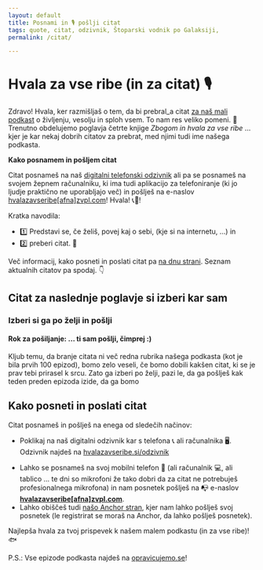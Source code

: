 ```yaml
---
layout: default
title: Posnami in 🎙 pošlji citat
tags: quote, citat, odzivnik, Štoparski vodnik po Galaksiji,
permalink: /citat/

---
```


# Hvala za vse ribe (in za citat) 🎙

Zdravo! Hvala, ker razmišljaš o tem, da bi prebral_a citat [za naš mali podkast](https://opravicujemo.se/) o življenju, vesolju in sploh vsem. To nam res veliko pomeni. 🙏 Trenutno obdelujemo poglavja četrte knjige _Zbogom in hvala za vse ribe_ ... kjer je kar nekaj dobrih citatov za prebrat, med njimi tudi ime našega podkasta.

**Kako posnamem in pošljem citat**

Citat posnameš na naš <a href="https://hvalazavseribe.si/odzivnik/">digitalni telefonski odzivnik</a> ali pa se posnameš na svojem žepnem računalniku, ki ima tudi aplikacijo za telefoniranje (ki jo ljudje praktično ne uporabljajo več) in pošlješ na e-naslov <a href="javascript:location='mailto:\u0068\u0076\u0061\u006c\u0061\u007a\u0061\u0076\u0073\u0065\u0072\u0069\u0062\u0065\u0040\u007a\u0076\u0070\u006c\u002e\u0063\u006f\u006d';void 0">hvalazavseribe[afna]zvpl.com</a>! Hvala! 📞🙏! 

Kratka navodila:
- 1️⃣ Predstavi se, če želiš, povej kaj o sebi, (kje si na internetu, ...) in 
- 2️⃣ preberi citat. 📖

Več informacij, kako posneti in poslati citat pa [na dnu strani](https://hvalazavseribe.si/citat/#kako-posneti-in-poslati-citat). Seznam aktualnih citatov pa spodaj. 👇

## Citat za naslednje poglavje si izberi kar sam

### Izberi si ga po želji in pošlji

#### Rok za pošiljanje: ... ti sam pošlji, čimprej :) 

Kljub temu, da branje citata ni več redna rubrika našega podkasta (kot je bila prvih 100 epizod), bomo zelo veseli, če bomo dobili kakšen citat, ki se je prav tebi prirasel k srcu. Zato ga izberi po želji, pazi le, da ga pošlješ kak teden preden epizoda izide, da ga bomo 

## Kako posneti in poslati citat

Citat posnameš in pošlješ na enega od sledečih načinov:

- Poklikaj na naš digitalni odzivnik kar s telefona 📞 ali računalnika 🖥. Odzivnik najdeš na <a href="https://hvalazavseribe.si/odzivnik/" target="_blank">hvalazavseribe.si/odzivnik</a>
<!-- - Pokliči na naš telefonski odzivnik, se predstavi in preberi citat iz prihajajočega poglavja (najdeš jih zgoraj). Telefonska številka je ☎️ <a href="tel:059968685" target="_blank" rel="noopener noreferrer">05 99 68 68 5</a>!
 -->
 - Lahko se posnameš na svoj mobilni telefon 📱 (ali računalnik 💻, ali tablico ... te dni so mikrofoni že tako dobri da za citat ne potrebuješ profesionalnega mikrofona) in nam posnetek pošlješ na 📭 e-naslov **<a href="javascript:location='mailto:\u0068\u0076\u0061\u006c\u0061\u007a\u0061\u0076\u0073\u0065\u0072\u0069\u0062\u0065\u0040\u007a\u0076\u0070\u006c\u002e\u0063\u006f\u006d';void 0">hvalazavseribe[afna]zvpl.com</a>**.
- Lahko obiščeš tudi [našo Anchor stran](https://anchor.fm/opravicujemose), kjer nam lahko pošlješ svoj posnetek (le registrirat se moraš na Anchor, da lahko pošlješ posnetek). 

Najlepša hvala za tvoj prispevek k našem malem podkastu (in za vse ribe)! 🐟

P.S.: Vse epizode podkasta najdeš na [opravicujemo.se](https://opravicujemo.se/)!